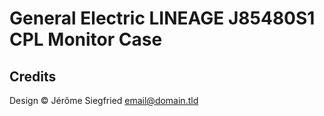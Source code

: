 General Electric LINEAGE J85480S1 CPL Monitor Case
==================================================

Credits
-------

Design © Jérôme Siegfried <email@domain.tld>